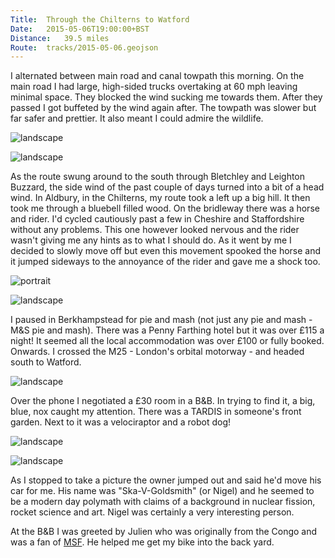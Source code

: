 ```yaml
---
Title:	Through the Chilterns to Watford
Date:	2015-05-06T19:00:00+BST
Distance:	39.5 miles
Route:	tracks/2015-05-06.geojson
---
```


I alternated between main road and canal towpath this morning. On the main road I had large, high-sided trucks overtaking at 60 mph leaving minimal space. They blocked the wind sucking me towards them. After they passed I got buffeted by the wind again after. The towpath was slower but far safer and prettier. It also meant I could admire the wildlife.

![landscape](https://farm8.staticflickr.com/7752/17390839005_6028ae9dae.jpg "Heron on the canal")

![landscape](https://farm4.staticflickr.com/3894/18830228713_5cd83be4bc_z_d.jpg "Canal")

As the route swung around to the south through Bletchley and Leighton Buzzard, the side wind of the past couple of days turned into a bit of a head wind. In Aldbury, in the Chilterns, my route took a left up a big hill. It then took me through a bluebell filled wood. On the bridleway there was a horse and rider. I'd cycled cautiously past a few in Cheshire and Staffordshire without any problems. This one however looked nervous and the rider wasn't giving me any hints as to what I should do. As it went by me I decided to slowly move off but even this movement spooked the horse and it jumped sideways to the annoyance of the rider and gave me a shock too.

![portrait](https://farm1.staticflickr.com/392/19424772556_25e7040701_z_d.jpg "Aldbury in the Chilterns")

![landscape](https://farm1.staticflickr.com/358/19450844115_0db0cd0fcb_z_d.jpg "Bluebells")

I paused in Berkhampstead for pie and mash (not just any pie and mash - M&S pie and mash). There was a Penny Farthing hotel but it was over £115 a night! It seemed all the local accommodation was over £100 or fully booked. Onwards. I crossed the M25 - London's orbital motorway - and headed south to Watford.

![landscape](https://farm9.staticflickr.com/8689/17380263676_e6af9074d9.jpg "M25")

Over the phone I negotiated a £30 room in a B&B. In trying to find it, a big, blue, nox caught my attention. There was a TARDIS in someone's front garden. Next to it was a velociraptor and a robot dog! 

![landscape](https://farm8.staticflickr.com/7720/17405879671_56cf7bacd9.jpg "The Doctor?")

![landscape](https://farm1.staticflickr.com/431/19455142931_f344a3bb8f_z_d.jpg "Ska-V-Goldsmith on his cyborg-dino-dog")

As I stopped to take a picture the owner jumped out and said he'd move his car for me. His name was "Ska-V-Goldsmith" (or Nigel) and he seemed to be a modern day polymath with claims of a background in nuclear fission, rocket science and art. Nigel was certainly a very interesting person.

At the B&B I was greeted by Julien who was originally from the Congo and was a fan of [MSF](http://justgiving.com/rtwbike). He helped me get my bike into the back yard.
